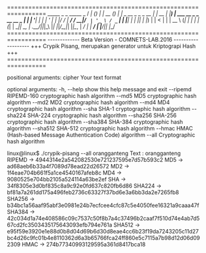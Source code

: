 =================================================================
       _____                  _ _      _____ _
      / ____|                (_) |    |  __ (_)
     | |     _ __ _   _ _ __  _| | __ | |__) | ___  __ _ _ __   __ _
     | |    | '__| | | | '_ \| | |/ / |  ___/ / __|/ _` | '_ \ / _` |
     | |____| |  | |_| | |_) | |   <  | |   | \__ \ (_| | | | | (_| |
      \_____|_|   \__, | .__/|_|_|\_\ |_|   |_|___/\__,_|_| |_|\__, |
                   __/ | |                                      __/ |
                  |___/|_|                                     |___/
    =================================================================
    ------------- Beta Version - COMNETS-LAB.2016 -------------------
    +++ Crypik Pisang, merupakan generator untuk Kriptograpi Hash +++
    =================================================================
    
positional arguments:
cipher      Your text format

optional arguments:
  -h, --help  show this help message and exit
  --ripemd    RIPEMD-160 cryptographic hash algorithm
  --md5       MD5 cryptographic hash algorithm
  --md2       MD2 cryptographic hash algorithm
  --md4       MD4 cryptographic hash algorithm
  --sha       SHA-1 cryptographic hash algorithm
  --sha224    SHA-224 cryptographic hash algorithm
  --sha256    SHA-256 cryptographic hash algorithm
  --sha384    SHA-384 cryptographic hash algorithm
  --sha512    SHA-512 cryptographic hash algorithm
  --hmac      HMAC (Hash-based Message Authentication Code) algorithm
  --all       Cryptographic hash algorithm

linux@linux$ ./crypik-pisang --all orangganteng
Text : orangganteng 
RIPEMD -> 4944314e2a542082530e721237595e7d57b593c2
MD5 -> ad68aeb6b33a4f7089d78ead22d26572
MD2 -> 1f4eae704b661f5a1ce4540167afeb8c
MD4 -> 9080525e704bb2105a524114a63be2ef
SHA -> 34f8305e3d0bf835c8a9c92e0fd637c820fb6d86
SHA224 -> bf81a7a261dd175a496feb2736c63327f37bd6e3a6bb3da2e7265fb8
SHA256 -> b34bc1a56aaf95abf3e0981e24b7ecfcee4cfc87c5e4050fee16321a9caaa47f
SHA384 -> 42c034d1a74e408586c09c7537c50f8b7a4c37496b2caaf7f510d74e4ab7d567cd2fc3503435175643093efb794e761a
SHA512 -> e95f59e3920e1e88d0b8d04d69b6d30d8eae4cc6b23f19da7243205c11d27bc4d26c9fc01b4e8110362d6a3b65766fca24ff860e5c7115a7b98d12d06d092309
HMAC -> 274b77340993129595a361d8417bca18
